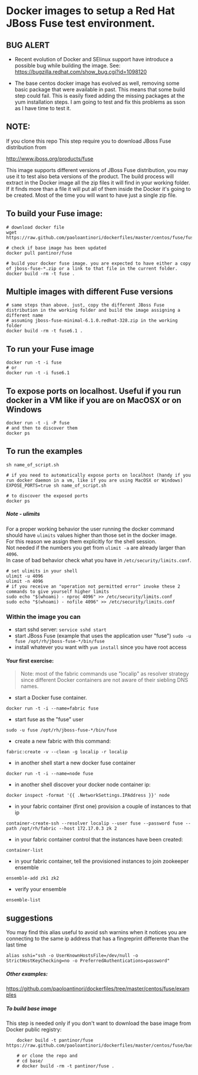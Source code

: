 # Docker images to setup a Red Hat JBoss Fuse test environment.

## BUG ALERT

- Recent evolution of Docker and SElinux support have introduce a possible bug while building the image. See:
https://bugzilla.redhat.com/show_bug.cgi?id=1098120

- The base centos docker image has evolved as well, removing some basic package that were available in past. This means that some build step could fail. This is easily fixed adding the missing packages at the yum installation steps. I am going to test and fix this problems as sson as I have time to test it.

## NOTE:
If you clone this repo This step require you to download JBoss Fuse distribution from 

http://www.jboss.org/products/fuse

This image supports different versions of JBoss Fuse distribution, you may use it to test also beta versions of the product. The build process will extract in the Docker image all the zip files it will find in your working folder. If it finds more than a file it will put all of them inside the  Docker it's going to be created. Most of the time you will want to have just a single zip file. 

## To build your Fuse image:
    # download docker file
	wget https://raw.github.com/paoloantinori/dockerfiles/master/centos/fuse/fuse/Dockerfile
    
    # check if base image has been updated
	docker pull pantinor/fuse
	
    # build your docker fuse image. you are expected to have either a copy of jboss-fuse-*.zip or a link to that file in the current folder.
    docker build -rm -t fuse .

## Multiple images with different Fuse versions
    # same steps than above. just, copy the different JBoss Fuse distribution in the working folder and build the image assigning a different name
    # assuming jboss-fuse-minimal-6.1.0.redhat-328.zip in the working folder
    docker build -rm -t fuse6.1 .


## To run your Fuse image
    docker run -t -i fuse
    # or 
    docker run -t -i fuse6.1

## To expose ports on localhost. Useful if you run docker in a VM like if you are on MacOSX or on Windows
    docker run -t -i -P fuse
    # and then to discover them 
    docker ps

## To run the examples
    sh name_of_script.sh

    # if you need to automatically expose ports on localhost (handy if you run docker daemon in a vm, like if you are using MacOSX or Windows)
    EXPOSE_PORTS=true sh name_of_script.sh
    
    # to discover the exposed ports
    docker ps

##### Note - ulimits

For a proper working behavior the user running the docker command should have `ulimits` values higher than those  set in the docker image.  
For this reason we assign them explicitly for the shell session.  
Not needed if the numbers you get from `ulimit -a` are already larger than `4096`.  
In case of bad behavior check what you have in `/etc/security/limits.conf`.  

    # set ulimits in your shell
    ulimit -u 4096
    ulimit -n 4096
    # if you receive an "operation not permitted error" invoke these 2 commands to give yourself higher limits
    sudo echo "$(whoami) - nproc 4096" >> /etc/security/limits.conf
    sudo echo "$(whoami) - nofile 4096" >> /etc/security/limits.conf


### Within the image you can
- start sshd server:
```service sshd start```
- start JBoss Fuse (example that uses the application user "fuse")
```sudo -u fuse /opt/rh/jboss-fuse-*/bin/fuse```
- install whatever you want with `yum install` since you have root access
    
#### Your first exercise:

> Note: most of the fabric commands use "localip" as resolver strategy since different Docker containers are not aware of their siebling DNS names.

- start a Docker fuse container.
```
docker run -t -i --name=fabric fuse
```

- start fuse as the "fuse" user
```
sudo -u fuse /opt/rh/jboss-fuse-*/bin/fuse
```

- create a new fabric with this command:
```
fabric:create -v --clean -g localip -r localip
```

- in another shell start a new docker fuse container
```
docker run -t -i --name=node fuse
```

- in another shell discover your docker node container ip:
```
docker inspect -format '{{ .NetworkSettings.IPAddress }}' node
```

- in your fabric container (first one) provision a couple of instances to that ip
```
container-create-ssh --resolver localip --user fuse --password fuse --path /opt/rh/fabric --host 172.17.0.3 zk 2
```

- in your fabric container control that the instances have been created:
```
container-list
```

- in your fabric container, tell the provisioned instances to join zookeeper ensemble
```
ensemble-add zk1 zk2
```

- verify your ensemble
```
ensemble-list
```

## suggestions
You  may find this alias useful to avoid ssh warnins when it notices you are connecting to the same ip address that has a fingreprint differente than the last time
```
alias sshi="ssh -o UserKnownHostsFile=/dev/null -o StrictHostKeyChecking=no -o PreferredAuthentications=password"
```

##### Other examples:

https://github.com/paoloantinori/dockerfiles/tree/master/centos/fuse/examples


##### To build base image

This step is needed only if you don't want to download the base image from Docker public registry:
```
    docker build -t pantinor/fuse https://raw.github.com/paoloantinori/dockerfiles/master/centos/fuse/base/Dockerfile

    # or clone the repo and 
    # cd base/
    # docker build -rm -t pantinor/fuse .

```
